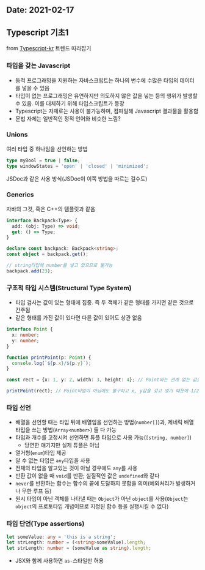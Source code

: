 Date: 2021-02-17
---

## Typescript 기초1
from [Typescript-kr](https://typescript-kr.github.io/)
트렌드 따라잡기

### 타입을 갖는 Javascript
- 동적 프로그래밍을 지원하는 자바스크립트는 하나의 변수에 수많은 타입의 데이터를 넣을 수 있음
- 타입이 없는 프로그래밍은 유연하지만 의도하지 않은 값을 넣는 등의 행위가 발생할 수 있음. 이를 대체하기 위해 타입스크립트가 등장
- Typescript는 자체로는 사용이 불가능하며, 컴파일해 Javascript 결과물을 활용함
- 문법 자체는 일반적인 정적 언어와 비슷한 느낌?

### Unions
여러 타입 중 하나임을 선언하는 방법

```typescript
type myBool = true | false;
type windowStates = 'open' | 'closed' | 'minimized';
```

JSDoc과 같은 사용 방식(JSDoc이 이쪽 방법을 따르는 걸수도)

### Generics
자바의 그것, 혹은 C++의 템플릿과 같음

```typescript
interface Backpack<Type> {
  add: (obj: Type) => void;
  get: () => Type;
}

declare const backpack: Backpack<string>;
const object = backpack.get();

// string타입에 number를 넣고 있으므로 불가능
backpack.add(23);
```

### 구조적 타입 시스템(Structural Type System)
- 타입 검사는 값이 있는 형태에 집중. 즉 두 객체가 같은 형태를 가지면 같은 것으로 간주됨
- 같은 형태를 가진 값이 있다면 다른 값이 있어도 상관 없음

```typescript
interface Point {
  x: number;
  y: number;
}

function printPoint(p: Point) {
  console.log(`${p.x}/${p.y}`);
}

const rect = {x: 1, y: 2, width: 3, height: 4}; // Point와는 관계 없는 값을 포함함

printPoint(rect); // Point타입이 아님에도 불구하고 x, y값을 갖고 있기 때문에 1/2가 출력됨
```

### 타입 선언
- 배열을 선언할 때는 타입 뒤에 배열임을 선언하는 방법(`number[]`)과, 제네릭 배열 타입을 쓰는 방법(`Array<number>`) 둘 다 가능
- 타입과 개수를 고정시켜 선언하면 튜플 타입으로 사용 가능(`[string, number]`)
  - 당연한 얘기지만 실제 튜플은 아님
- 열거형(`enum`)타입 제공
- 알 수 없는 타입은 `any`타입을 사용
- 전체의 타입을 알고있는 것이 아닐 경우에도 `any`를 사용
- 반환 값이 없을 때 `void`를 반환; 실질적인 값은 `undefined`와 같다
- `never`를 반환하는 함수는 함수의 끝에 도달하지 못함을 의미(예외처리가 발생하거나 무한 루프 등)
- 원시 타입이 아닌 객체를 나타낼 때는 `Object`가 아닌 `object`를 사용(`Object`는 `object`의 프로토타입 개념이므로 지정된 함수 등을 실행시킬 수 없다)

### 타입 단언(Type assertions)
```typescript
let someValue: any = 'this is a string';
let strLength: number = (<string>someValue).length;
let strLength: number = (someValue as string).length;
```
- JSX와 함께 사용하면 `as-`스타일만 허용
